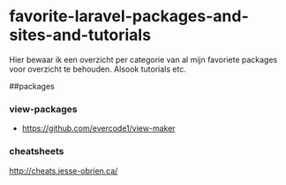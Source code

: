 # favorite-laravel-packages-and-sites-and-tutorials

Hier bewaar ik een overzicht per categorie van al mijn favoriete packages voor overzicht te behouden. Alsook tutorials etc.

##packages

### view-packages

- https://github.com/evercode1/view-maker


### cheatsheets

http://cheats.jesse-obrien.ca/
